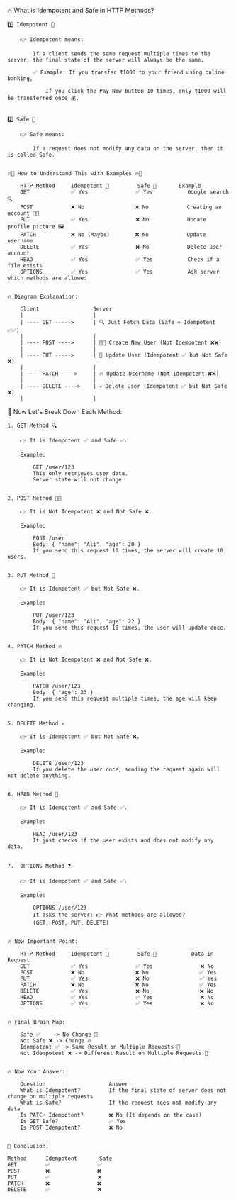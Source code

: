 🔥 What is Idempotent and Safe in HTTP Methods?

    1️⃣ Idempotent 🔁
    
        👉 Idempotent means:

            If a client sends the same request multiple times to the server, the final state of the server will always be the same.

            ✅ Example: If you transfer ₹1000 to your friend using online banking,

                If you click the Pay Now button 10 times, only ₹1000 will be transferred once 💰.


    2️⃣ Safe 🔐

        👉 Safe means:

            If a request does not modify any data on the server, then it is called Safe.


    🔥🚀 How to Understand This with Examples 🔥🚀

        HTTP Method	    Idempotent 🔁	     Safe 🔐	      Example
        GET	            ✅ Yes	            ✅ Yes	        Google search 🔍
        POST	        ❌ No	            ❌ No	        Creating an account 🧑‍💻
        PUT	            ✅ Yes	            ❌ No	        Update profile picture 🖼️
        PATCH	        ❌ No (Maybe)	    ❌ No	        Update username
        DELETE	        ✅ Yes	            ❌ No	        Delete user account
        HEAD	        ✅ Yes	            ✅ Yes	        Check if a file exists
        OPTIONS	        ✅ Yes	            ✅ Yes	        Ask server which methods are allowed


    🔥 Diagram Explanation:
        
        Client                 Server
        |                      |
        | ---- GET ----->      | 🔍 Just Fetch Data (Safe + Idempotent ✅✅)
        |                      |
        | ---- POST ---->      | 🧑‍💻 Create New User (Not Idempotent ❌❌)
        |                      |
        | ---- PUT ----->      | 🔄 Update User (Idempotent ✅ but Not Safe ❌)
        |                      |
        | ---- PATCH ---->     | 🔥 Update Username (Not Idempotent ❌❌)
        |                      |
        | ---- DELETE ---->    | 💀 Delete User (Idempotent ✅ but Not Safe ❌)
        |                      |



🔑 Now Let's Break Down Each Method:

    1. GET Method 🔍
     
        👉 It is Idempotent ✅ and Safe ✅.

        Example:

            GET /user/123
            This only retrieves user data.
            Server state will not change.


    2. POST Method 🧑‍💻
     
        👉 It is Not Idempotent ❌ and Not Safe ❌.

        Example:

            POST /user
            Body: { "name": "Ali", "age": 20 }
            If you send this request 10 times, the server will create 10 users.


    3. PUT Method 🔄
     
        👉 It is Idempotent ✅ but Not Safe ❌.

        Example:

            PUT /user/123
            Body: { "name": "Ali", "age": 22 }
            If you send this request 10 times, the user will update once.


    4. PATCH Method 🔥
     
        👉 It is Not Idempotent ❌ and Not Safe ❌.

        Example:

            PATCH /user/123
            Body: { "age": 23 }
            If you send this request multiple times, the age will keep changing.


    5. DELETE Method 💀
     
        👉 It is Idempotent ✅ but Not Safe ❌.

        Example:

            DELETE /user/123
            If you delete the user once, sending the request again will not delete anything.


    6. HEAD Method 🤔
     
        👉 It is Idempotent ✅ and Safe ✅.

        Example:

            HEAD /user/123
            It just checks if the user exists and does not modify any data.


    7.  OPTIONS Method ❓
     
        👉 It is Idempotent ✅ and Safe ✅.

        Example:

            OPTIONS /user/123
            It asks the server: 👉 What methods are allowed?
            (GET, POST, PUT, DELETE)


    🔥 Now Important Point:

        HTTP Method	    Idempotent 🔁	     Safe 🔐	          Data in Request
        GET	            ✅ Yes	            ✅ Yes	            ❌ No
        POST	        ❌ No	            ❌ No	            ✅ Yes
        PUT	            ✅ Yes	            ❌ No	            ✅ Yes
        PATCH	        ❌ No	            ❌ No	            ✅ Yes
        DELETE	        ✅ Yes	            ❌ No	            ❌ No
        HEAD	        ✅ Yes	            ✅ Yes	            ❌ No
        OPTIONS	        ✅ Yes	            ✅ Yes	            ❌ No


    🔥 Final Brain Map:
   
        Safe ✅    -> No Change 🔐
        Not Safe ❌ -> Change 🔥
        Idempotent ✅ -> Same Result on Multiple Requests 🔁
        Not Idempotent ❌ -> Different Result on Multiple Requests 🔄


    🔥 Now Your Answer:

        Question	                Answer
        What is Idempotent?	        If the final state of server does not change on multiple requests
        What is Safe?	            If the request does not modify any data
        Is PATCH Idempotent?	    ❌ No (It depends on the case)
        Is GET Safe?	            ✅ Yes
        Is POST Idempotent?	        ❌ No


    💪 Conclusion:

    Method	    Idempotent	     Safe
    GET	        ✅	            ✅
    POST	    ❌	            ❌
    PUT	        ✅	            ❌
    PATCH	    ❌	            ❌
    DELETE	    ✅	            ❌


